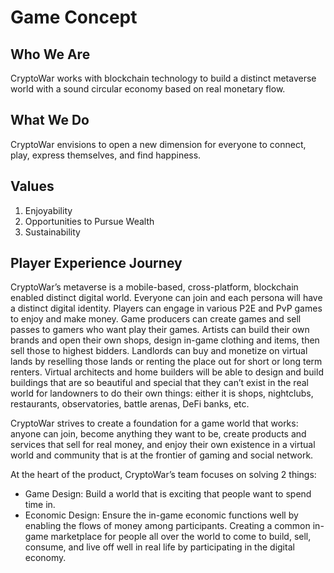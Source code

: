 # Game Concept

## Who We Are

CryptoWar works with blockchain technology to build a distinct metaverse world with a sound circular economy based on real monetary flow.

## What We Do

CryptoWar envisions to open a new dimension for everyone to connect, play, express themselves, and find happiness.

## Values

1. Enjoyability
2. Opportunities to Pursue Wealth
3. Sustainability

## Player Experience Journey

CryptoWar’s metaverse is a mobile-based, cross-platform, blockchain enabled distinct digital world. Everyone can join and each persona will have a distinct digital identity. Players can engage in various P2E and PvP games to enjoy and make money. Game producers can create games and sell passes to gamers who want play their games. Artists can build their own brands and open their own shops, design in-game clothing and items, then sell those to highest bidders. Landlords can buy and monetize on virtual lands by reselling those lands or renting the place out for short or long term renters. Virtual architects and home builders will be able to design and build buildings that are so beautiful and special that they can’t exist in the real world for landowners to do their own things: either it is shops, nightclubs, restaurants, observatories, battle arenas, DeFi banks, etc.

CryptoWar strives to create a foundation for a game world that works: anyone can join, become anything they want to be, create products and services that sell for real money, and enjoy their own existence in a virtual world and community that is at the frontier of gaming and social network.

At the heart of the product, CryptoWar’s team focuses on solving 2 things:

* Game Design: Build a world that is exciting that people want to spend time in.
* Economic Design: Ensure the in-game economic functions well by enabling the flows of money among participants. Creating a common in-game marketplace for people all over the world to come to build, sell, consume, and live off well in real life by participating in the digital economy.


